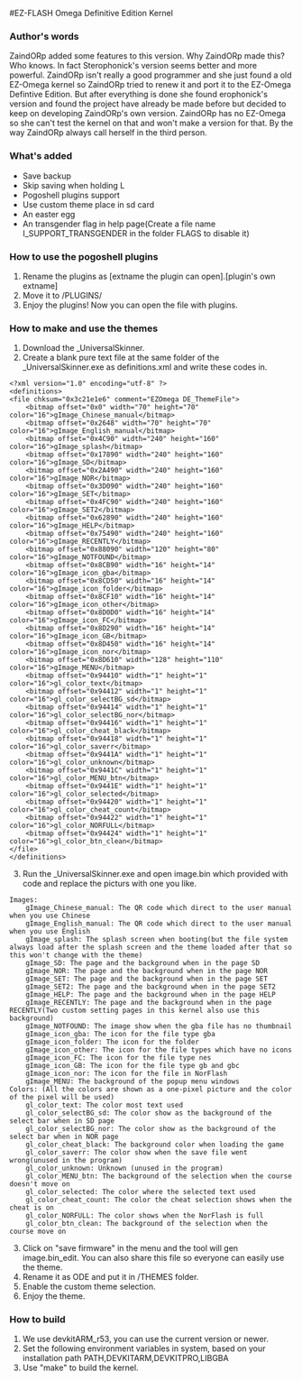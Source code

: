 #EZ-FLASH  Omega Definitive Edition Kernel

### Author's words

ZaindORp added some features to this version.
Why ZaindORp made this? Who knows. In fact Sterophonick's version seems better and more powerful.
ZaindORp isn't really a good programmer and she just found a old EZ-Omega kernel so ZaindORp tried to renew it and port it to the EZ-Omega Defintive Edition.
But after everything is done she found erophonick's version and found the project have already be made before but decided to keep on developing ZaindORp's own version. ZaindORp has no EZ-Omega so she can't test the kernel on that and won't make a version for that.
By the way ZaindORp always call herself in the third person.

### What's added

- Save backup
- Skip saving when holding L
- Pogoshell plugins support
- Use custom theme place in sd card
- An easter egg
- An transgender flag in help page(Create a file name I_SUPPORT_TRANSGENDER in the folder FLAGS to disable it)

### How to use the pogoshell plugins

1. Rename the plugins as [extname the plugin can open].[plugin's own extname]
2. Move it to /PLUGINS/
3. Enjoy the plugins! Now you can open the file with plugins.

### How to make and use the themes

1. Download the _UniversalSkinner.
2. Create a blank pure text file at the same folder of the _UniversalSkinner.exe as definitions.xml and write these codes in.
```
<?xml version="1.0" encoding="utf-8" ?>
<definitions>
<file chksum="0x3c21e1e6" comment="EZOmega DE_ThemeFile">
    <bitmap offset="0x0" width="70" height="70" color="16">gImage_Chinese_manual</bitmap>
    <bitmap offset="0x2648" width="70" height="70" color="16">gImage_English_manual</bitmap>
    <bitmap offset="0x4C90" width="240" height="160" color="16">gImage_splash</bitmap>
    <bitmap offset="0x17890" width="240" height="160" color="16">gImage_SD</bitmap>
    <bitmap offset="0x2A490" width="240" height="160" color="16">gImage_NOR</bitmap>
    <bitmap offset="0x3D090" width="240" height="160" color="16">gImage_SET</bitmap>
    <bitmap offset="0x4FC90" width="240" height="160" color="16">gImage_SET2</bitmap>
    <bitmap offset="0x62890" width="240" height="160" color="16">gImage_HELP</bitmap>
    <bitmap offset="0x75490" width="240" height="160" color="16">gImage_RECENTLY</bitmap>
    <bitmap offset="0x88090" width="120" height="80" color="16">gImage_NOTFOUND</bitmap>
    <bitmap offset="0x8CB90" width="16" height="14" color="16">gImage_icon_gba</bitmap>
    <bitmap offset="0x8CD50" width="16" height="14" color="16">gImage_icon_folder</bitmap>
    <bitmap offset="0x8CF10" width="16" height="14" color="16">gImage_icon_other</bitmap>
    <bitmap offset="0x8D0D0" width="16" height="14" color="16">gImage_icon_FC</bitmap>
    <bitmap offset="0x8D290" width="16" height="14" color="16">gImage_icon_GB</bitmap>
    <bitmap offset="0x8D450" width="16" height="14" color="16">gImage_icon_nor</bitmap>
    <bitmap offset="0x8D610" width="128" height="110" color="16">gImage_MENU</bitmap>
    <bitmap offset="0x94410" width="1" height="1" color="16">gl_color_text</bitmap>
    <bitmap offset="0x94412" width="1" height="1" color="16">gl_color_selectBG_sd</bitmap>
    <bitmap offset="0x94414" width="1" height="1" color="16">gl_color_selectBG_nor</bitmap>
    <bitmap offset="0x94416" width="1" height="1" color="16">gl_color_cheat_black</bitmap>
    <bitmap offset="0x94418" width="1" height="1" color="16">gl_color_saverr</bitmap>
    <bitmap offset="0x9441A" width="1" height="1" color="16">gl_color_unknown</bitmap>
    <bitmap offset="0x9441C" width="1" height="1" color="16">gl_color_MENU_btn</bitmap>
    <bitmap offset="0x9441E" width="1" height="1" color="16">gl_color_selected</bitmap>
    <bitmap offset="0x94420" width="1" height="1" color="16">gl_color_cheat_count</bitmap>
    <bitmap offset="0x94422" width="1" height="1" color="16">gl_color_NORFULL</bitmap>
    <bitmap offset="0x94424" width="1" height="1" color="16">gl_color_btn_clean</bitmap>
</file>
</definitions>
```
3. Run the _UniversalSkinner.exe and open image.bin which provided with code and replace the picturs with one you like.
```
Images:
	gImage_Chinese_manual: The QR code which direct to the user manual when you use Chinese
	gImage_English_manual: The QR code which direct to the user manual when you use English
	gImage_splash: The splash screen when booting(but the file system always load after the splash screen and the theme loaded after that so this won't change with the theme)
	gImage_SD: The page and the background when in the page SD
	gImage_NOR: The page and the background when in the page NOR
	gImage_SET: The page and the background when in the page SET
	gImage_SET2: The page and the background when in the page SET2
	gImage_HELP: The page and the background when in the page HELP
	gImage_RECENTLY: The page and the background when in the page RECENTLY(Two custom setting pages in this kernel also use this background)
	gImage_NOTFOUND: The image show when the gba file has no thumbnail
	gImage_icon_gba: The icon for the file type gba
	gImage_icon_folder: The icon for the folder
	gImage_icon_other: The icon for the file types which have no icons
	gImage_icon_FC: The icon for the file type nes
	gImage_icon_GB: The icon for the file type gb and gbc
	gImage_icon_nor: The icon for the file in NorFlash
	gImage_MENU: The background of the popup menu windows
Colors: (All the colors are shown as a one-pixel picture and the color of the pixel will be used)
	gl_color_text: The color most text used
	gl_color_selectBG_sd: The color show as the background of the select bar when in SD page
	gl_color_selectBG_nor: The color show as the background of the select bar when in NOR page
	gl_color_cheat_black: The background color when loading the game
	gl_color_saverr: The color show when the save file went wrong(unused in the program)
	gl_color_unknown: Unknown (unused in the program)
	gl_color_MENU_btn: The background of the selection when the course doesn't move on
	gl_color_selected: The color where the selected text used
	gl_color_cheat_count: The color the cheat selection shows when the cheat is on
	gl_color_NORFULL: The color shows when the NorFlash is full
	gl_color_btn_clean: The background of the selection when the course move on
```
3. Click on "save firmware" in the menu and the tool will gen image.bin_edit. You can also share this file so everyone can easily use the theme.
4. Rename it as ODE and put it in /THEMES folder.
5. Enable the custom theme selection.
6. Enjoy the theme.

### How to build 

1. We use devkitARM_r53, you can use the current version or newer.
2. Set the following environment variables in system, based on your installation path
		PATH,DEVKITARM,DEVKITPRO,LIBGBA   
3. Use "make" to build the kernel.
